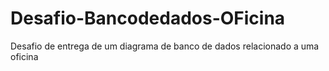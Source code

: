 # Desafio-Bancodedados-OFicina
Desafio de entrega de um diagrama de banco de dados relacionado a uma oficina
